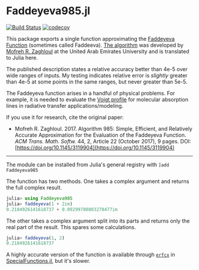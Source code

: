 # Faddeyeva985.jl

[![Build Status](https://github.com/markmbaum/Faddeyeva985.jl/workflows/CI/badge.svg)](https://github.com/markmbaum/Faddeyeva985.jl/actions)
[![codecov](https://codecov.io/gh/markmbaum/Faddeyeva985.jl/branch/main/graph/badge.svg?token=uOEvwf0hpm)](https://codecov.io/gh/markmbaum/Faddeyeva985.jl)

This package exports a single function approximating the [Faddeyeva Function](https://en.wikipedia.org/wiki/Faddeeva_function) (sometimes called Faddeeva). [The algorithm](https://dl.acm.org/doi/10.1145/3119904) was developed by [Mofreh R. Zaghloul](https://cos.uaeu.ac.ae/en/departments/physics/profile.shtml?email=m.zaghloul) at the United Arab Emirates University and is translated to Julia here.

The published description states a relative accuracy better than 4e-5 over wide ranges of inputs. My testing indicates relative error is *slightly* greater than 4e-5 at some points in the same ranges, but never greater than 5e-5.

The Faddeyeva function arises in a handful of physical problems. For example, it is needed to evaluate the [Voigt profile](https://en.wikipedia.org/wiki/Voigt_profile) for molecular absorption lines in radiative transfer applications/modeling.

If you use it for research, cite the original paper:

* Mofreh R. Zaghloul. 2017. Algorithm 985: Simple, Efficient, and Relatively Accurate Approximation for the Evaluation of the Faddeyeva Function. *ACM Trans. Math. Softw.* 44, 2, Article 22 (October 2017), 9 pages. DOI: [https://doi.org/10.1145/3119904](https://doi.org/10.1145/3119904)

-----

The module can be installed from Julia's general registry with `]add Faddeyeva985`

The function has two methods. One takes a complex argument and returns the full complex result.
```julia
julia> using Faddeyeva985
julia> faddeyeva(1 + 2im)
0.2184926141618737 + 0.09299780803270477im
```
The other takes a complex argument split into its parts and returns only the real part of the result. This spares some calculations.
```julia
julia> faddeyeva(1, 2)
0.2184926141618737
```

A highly accurate version of the function is available through [`erfcx`](https://specialfunctions.juliamath.org/stable/functions_list/#SpecialFunctions.erfcx) in [SpecialFunctions.jl](https://github.com/JuliaMath/SpecialFunctions.jl), but it's slower.
